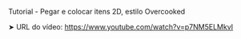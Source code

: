 Tutorial - Pegar e colocar itens 2D, estilo Overcooked

➤ URL do vídeo: https://www.youtube.com/watch?v=p7NM5ELMkvI
